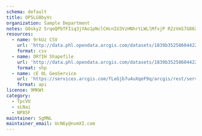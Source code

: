 ```yaml
---
schema: default
title: OP5LG8byVc 
organization: Sample Department 
notes: GOsky2 5rqeQPbTFIiq3jYAo1pNclCHcnIU3VzHNhrtLWLlMfvjP R2zVmS7G86XtRJwY5idC0WdyaumKvg4hQxZ18s74fapxbKE 
resources:
  - name: 9rkUz CSV
    url: 'http://data.phl.opendata.arcgis.com/datasets/1839b35258604422b0b520cbb668df0d_0.csv'
    format: csv
  - name: DRfIH Shapefile
    url: 'http://data.phl.opendata.arcgis.com/datasets/1839b35258604422b0b520cbb668df0d_0.zip'
    format: shp
  - name: cE 0L GeoService
    url: 'https://services.arcgis.com/fLeGjb7u4uXqeF9q/arcgis/rest/services/Air_Monitoring_Stations/FeatureServer/0/query'
    format: api
license: 9MKWt 
category:
  - TpcVU 
  - sLNai 
  - NP85F 
maintainer: SgMNL  
maintainer_email: UcN6y@nvmXI.com
---
```

